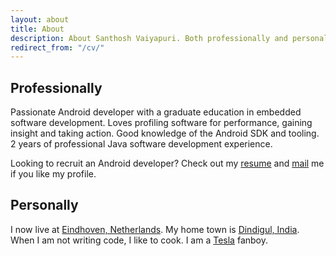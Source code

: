 ```yaml
---
layout: about
title: About
description: About Santhosh Vaiyapuri. Both professionally and personally.
redirect_from: "/cv/"
---
```

## Professionally

Passionate Android developer with a graduate education in embedded software development. Loves profiling software for performance, gaining insight and taking action. Good knowledge of the Android SDK and tooling. 2 years of professional Java software development experience.

Looking to recruit an Android developer? Check out my [resume](/public/files/Santhosh_CV_detailed.pdf) and [mail](mailto:santhoshvai@gmail.com) me if you like my profile.

## Personally

I now live at [Eindhoven, Netherlands](https://www.google.nl/maps/place/Eindhoven/@51.4484856,5.4515104,12z/data=!3m1!4b1!4m2!3m1!1s0x47c6d91b5579c39f:0xf39ad2648164b998). My home town is [Dindigul, India](https://www.google.nl/maps/place/Dindigul,+Tamil+Nadu,+India/@10.3640591,77.9738117,13z/data=!4m2!3m1!1s0x3b00aa57a54881e3:0x765a14068982e6e7). When I am not writing code, I like to cook. I am a [Tesla](http://www.teslamotors.com/) fanboy.
